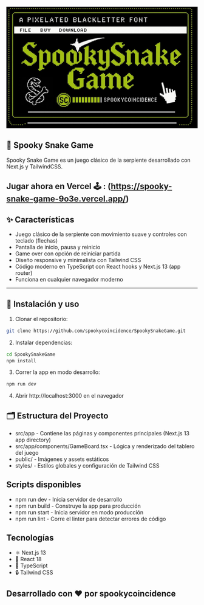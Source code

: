
![Snake](spooky.png)

## 🐍 Spooky Snake Game

Spooky Snake Game es un juego clásico de la serpiente desarrollado con Next.js y TailwindCSS.

## Jugar ahora en Vercel 🕹️ : (https://spooky-snake-game-9o3e.vercel.app/)

## ✨ Características
* Juego clásico de la serpiente con movimiento suave y controles con teclado (flechas)
* Pantalla de inicio, pausa y reinicio
* Game over con opción de reiniciar partida
* Diseño responsive y minimalista con Tailwind CSS
* Código moderno en TypeScript con React hooks y Next.js 13 (app router)
* Funciona en cualquier navegador moderno

---

## 🚀 Instalación y uso
1. Clonar el repositorio:
```bash
git clone https://github.com/spookycoincidence/SpookySnakeGame.git
```
2. Instalar dependencias:
```bash
cd SpookySnakeGame
npm install
```
3. Correr la app en modo desarrollo:
```bash
npm run dev
```
4. Abrir http://localhost:3000 en el navegador

## 🗂️ Estructura del Proyecto
* src/app - Contiene las páginas y componentes principales (Next.js 13 app directory)
* src/app/components/GameBoard.tsx - Lógica y renderizado del tablero del juego
* public/ - Imágenes y assets estáticos
* styles/ - Estilos globales y configuración de Tailwind CSS

## Scripts disponibles
* npm run dev - Inicia servidor de desarrollo
* npm run build - Construye la app para producción
* npm run start - Inicia servidor en modo producción
* npm run lint - Corre el linter para detectar errores de código

## Tecnologías
* ⚛️ Next.js 13
* 🧠 React 18
* 💜 TypeScript
* 🔒 Tailwind CSS

## Desarrollado con ❤️ por spookycoincidence

